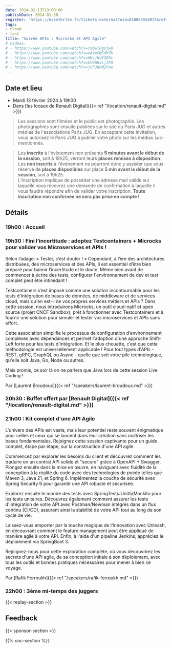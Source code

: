 ```yaml
---
date: 2024-02-13T19:00:00
publishDate: 2024-01-30
register: "https://eventbrite.fr/tickets-external?eid=818085554917&ref=etckt"
tags:
- cloud
- test
title: "Soirée APIs : Microcks et API Agile"
# videos:
# - https://www.youtube.com/watch?v=rXOwlOgojwQ
# - https://www.youtube.com/watch?v=xAVeCWSdH7k
# - https://www.youtube.com/watch?v=GKzjHdY2D9c
# - https://www.youtube.com/watch?v=UV9AHzLjJF8
# - https://www.youtube.com/watch?v=jcPJWhM2Pxw
---
```


## Date et lieu

* Mardi 13 février 2024 à 19h00
* Dans [les locaux de Renault Digital]({{< ref "/location/renault-digital.md" >}})

> Les sessions sont filmées et le public est photographié. Les photographies sont ensuite publiées sur le site du Paris JUG et autres médias de l'associations Paris JUG. En acceptant cette invitation, vous autorisez le Paris JUG à publier votre photo sur les médias sus-mentionnés.

> Les **inscrits** à l'évènement non présents **5 minutes avant le début de la session**, soit à 19h25, verront leurs **places remises à disposition**.  
Les **non inscrits** à l'évènement ne pourront donc y assister que sous réserve de **places disponibles** sur place **5 min avant le début de la session**, soit à 19h25.  
L’inscription implique de posséder une adresse mail valide sur laquelle vous recevrez une demande de confirmation à laquelle il vous faudra répondre afin de valider votre inscription.
**Toute inscription non confirmée ne sera pas prise en compte !**

## Détails

### 19h00 : Accueil

### 19h30 : Fini l’incertitude : adoptez Testcontainers + Microcks pour valider vos Microservices et APIs !

Selon l’adage: « Tester, c’est douter ! » Cependant, à l’ère des architectures distribuées, des microservices et des APIs, il est essentiel d’être bien préparé pour bannir l’incertitude et le doute. Même bien avant de commencer à écrire des tests, configurer l'environnement de dev et test complet peut être intimidant !

Testcontainers s’est imposé comme une solution incontournable pour les tests d'intégration de bases de données, de middleware et de services cloud, mais qu'en est-il de vos propres services métiers et APIs ? Dans cette session, nous introduirons Microcks, un outil cloud-natif et open source (projet CNCF Sandbox), prêt à fonctionner avec Testcontainers et à fournir une solution pour simuler et tester vos microservices et APIs sans effort.

Cette association simplifie le processus de configuration d’environnement complexes avec dépendances et permet l'adoption d'une approche Shift-Left forte pour les tests d'intégration. Et le plus chouette, c’est que cette méthodologie est universellement applicable ! Pour tout types d'APIs - REST, gRPC, GraphQL ou Async - quelle que soit votre pile technologique, qu'elle soit Java, Go, Node ou autres.

Mais promis, ce soir là on ne parlera que Java lors de cette session Live Coding !

Par [Laurent Broudoux]({{< ref "/speakers/laurent-broudoux.md" >}})

### 20h30 : Buffet offert par [Renault Digital]({{< ref "/location/renault-digital.md" >}})

### 21h00 : Kit complet d'une API Agile

L'univers des APIs est vaste, mais leur potentiel reste souvent énigmatique pour celles et ceux qui se lancent dans leur création sans maîtriser les bases fondamentales. Rejoignez cette session captivante pour un guide complet, étape par étape, sur la construction d'une API agile.

Commencez par explorer les besoins du client et découvrez comment les traduire en un contrat API solide et "secure" grâce à OpenAPI + Swagger. Plongez ensuite dans la mise en œuvre, en naviguant avec fluidité de la conception à la réalité du code avec des technologies de pointe telles que Maven 3, Java 21, et Spring 6. Implémentez la couche de sécurité avec Spring Security 6 pour garantir une API robuste et sécurisée.

Explorez ensuite le monde des tests avec SpringTest/JUnit5/Mockito pour les tests unitaires. Découvrez également comment assurer les tests d'intégration de votre API avec Postman/Newman intégrés dans un flux continu (CI/CD), assurant ainsi la stabilité de votre API tout au long de son cycle de vie.

Laissez-vous emporter par la touche magique de l'innovation avec Unleash, en découvrant comment le feature management peut être appliqué de manière agile à votre API. Enfin, à l'aide d'un pipeline Jenkins, appréciez le déploiement via SpringBoot 3.

Rejoignez-nous pour cette exploration complète, où vous découvrirez les secrets d'une API agile, de sa conception initiale à son déploiement, avec tous les outils et bonnes pratiques nécessaires pour mener à bien ce voyage.

Par [Rafik Ferroukh]({{< ref "/speakers/rafik-ferroukh.md" >}})

### 22h00 : 3ème mi-temps des juggers

{{< replay-section >}}

## Feedback

{{< sponsor-section >}}

{{% coc-section %}}
